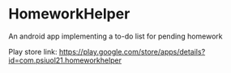 # HomeworkHelper
An android app implementing a to-do list for pending homework

Play store link: https://play.google.com/store/apps/details?id=com.psiuol21.homeworkhelper
